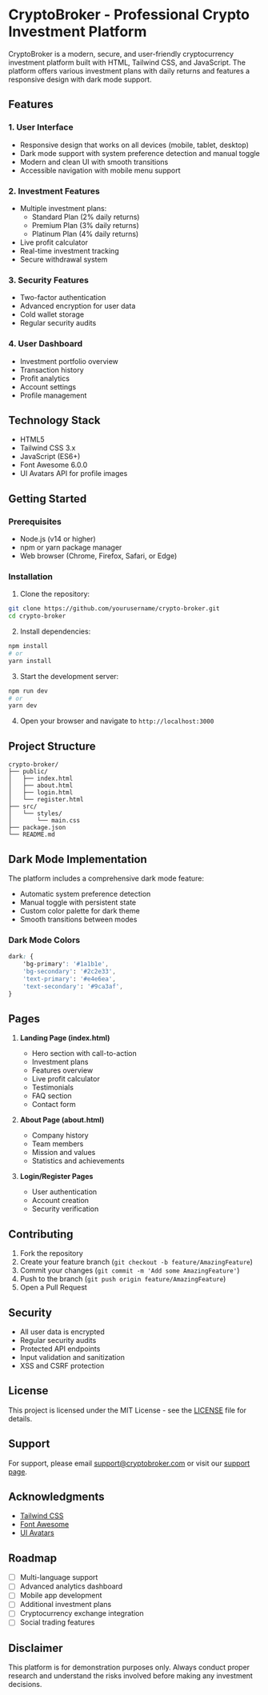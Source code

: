 # CryptoBroker - Professional Crypto Investment Platform

CryptoBroker is a modern, secure, and user-friendly cryptocurrency investment platform built with HTML, Tailwind CSS, and JavaScript. The platform offers various investment plans with daily returns and features a responsive design with dark mode support.

## Features

### 1. User Interface
- Responsive design that works on all devices (mobile, tablet, desktop)
- Dark mode support with system preference detection and manual toggle
- Modern and clean UI with smooth transitions
- Accessible navigation with mobile menu support

### 2. Investment Features
- Multiple investment plans:
  - Standard Plan (2% daily returns)
  - Premium Plan (3% daily returns)
  - Platinum Plan (4% daily returns)
- Live profit calculator
- Real-time investment tracking
- Secure withdrawal system

### 3. Security Features
- Two-factor authentication
- Advanced encryption for user data
- Cold wallet storage
- Regular security audits

### 4. User Dashboard
- Investment portfolio overview
- Transaction history
- Profit analytics
- Account settings
- Profile management

## Technology Stack

- HTML5
- Tailwind CSS 3.x
- JavaScript (ES6+)
- Font Awesome 6.0.0
- UI Avatars API for profile images

## Getting Started

### Prerequisites
- Node.js (v14 or higher)
- npm or yarn package manager
- Web browser (Chrome, Firefox, Safari, or Edge)

### Installation

1. Clone the repository:
```bash
git clone https://github.com/yourusername/crypto-broker.git
cd crypto-broker
```

2. Install dependencies:
```bash
npm install
# or
yarn install
```

3. Start the development server:
```bash
npm run dev
# or
yarn dev
```

4. Open your browser and navigate to `http://localhost:3000`

## Project Structure

```
crypto-broker/
├── public/
│   ├── index.html
│   ├── about.html
│   ├── login.html
│   └── register.html
├── src/
│   └── styles/
│       └── main.css
├── package.json
└── README.md
```

## Dark Mode Implementation

The platform includes a comprehensive dark mode feature:

- Automatic system preference detection
- Manual toggle with persistent state
- Custom color palette for dark theme
- Smooth transitions between modes

### Dark Mode Colors
```css
dark: {
    'bg-primary': '#1a1b1e',
    'bg-secondary': '#2c2e33',
    'text-primary': '#e4e6ea',
    'text-secondary': '#9ca3af',
}
```

## Pages

1. **Landing Page (index.html)**
   - Hero section with call-to-action
   - Investment plans
   - Features overview
   - Live profit calculator
   - Testimonials
   - FAQ section
   - Contact form

2. **About Page (about.html)**
   - Company history
   - Team members
   - Mission and values
   - Statistics and achievements

3. **Login/Register Pages**
   - User authentication
   - Account creation
   - Security verification

## Contributing

1. Fork the repository
2. Create your feature branch (`git checkout -b feature/AmazingFeature`)
3. Commit your changes (`git commit -m 'Add some AmazingFeature'`)
4. Push to the branch (`git push origin feature/AmazingFeature`)
5. Open a Pull Request

## Security

- All user data is encrypted
- Regular security audits
- Protected API endpoints
- Input validation and sanitization
- XSS and CSRF protection

## License

This project is licensed under the MIT License - see the [LICENSE](LICENSE) file for details.

## Support

For support, please email support@cryptobroker.com or visit our [support page](https://cryptobroker.com/support).

## Acknowledgments

- [Tailwind CSS](https://tailwindcss.com/)
- [Font Awesome](https://fontawesome.com/)
- [UI Avatars](https://ui-avatars.com/)

## Roadmap

- [ ] Multi-language support
- [ ] Advanced analytics dashboard
- [ ] Mobile app development
- [ ] Additional investment plans
- [ ] Cryptocurrency exchange integration
- [ ] Social trading features

## Disclaimer

This platform is for demonstration purposes only. Always conduct proper research and understand the risks involved before making any investment decisions. 